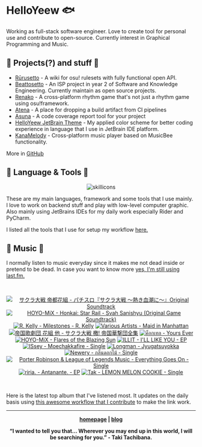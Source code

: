 # HelloYeew 🐟

Working as full-stack software engineer. Love to create tool for personal use and contribute to open-source. Currently interest in Graphical Programming and Music.

<!-- <p align=center>
    <img src=https://helloyeew.dev/home.webp style="border-radius: 8px" alt="HelloYeew" />
</p> -->


## 📄 Projects(?) and stuff 📄

- [Rūrusetto](https://rulesets.info/) - A wiki for osu! rulesets with fully functional open API.
- [Beattosetto](https://beatsets.info/) - An ISP project in year 2 of Software and Knowledge Engineering. Currently maintain as open source projects.
- [Renako](https://github.com/HelloYeew/renako) - A cross-platform rhythm game that's not just a rhythm game using osu!framework.
- [Atena](https://github.com/HelloYeew/atena) - A place for dropping a build artifact from CI pipelines
- [Asuna](https://github.com/HelloYeew/asuna) - A code coverage report tool for your project
- [HelloYeew JetBrain Theme](https://plugins.jetbrains.com/plugin/22883-helloyeew-theme) - My applied color scheme for better coding experience in language that I use in JetBrain IDE platform.
- [KanaMelody](https://github.com/HelloYeew/kana-melody) - Cross-platform music player based on MusicBee functionality.

More in [GitHub](https://github.com/HelloYeew?tab=repositories)

## 📇 Language & Tools 📇

<p align=center>
<img src=https://skillicons.dev/icons?i=cs,dotnet,python,django,java,js,ts,html,css,tailwind,prisma,nestjs,express,astro,svelte,php,docker,rider,pycharm,webstorm,idea,vscode,figma alt="skillicons" />
</p>

These are my main languages, framework and some tools that I use mainly. I love to work on backend stuff and play with low-level computer graphic. Also mainly using JetBrains IDEs for my daily work especially Rider and PyCharm.

I listed all the tools that I use for setup my workflow <a href="https://github.com/HelloYeew/workflow-setup">here.</a>

## 🎵 Music 🎵

I normally listen to music everyday since it makes me not dead inside or pretend to be dead. In case you want to know more <a href="https://www.last.fm/user/HelloYeew">yes, I'm still using last.fm.
  
<br>

<!-- lastfm -->
<p align="center"><a href="https://www.last.fm/music/%E3%82%B5%E3%82%AF%E3%83%A9%E5%A4%A7%E6%88%A6+%E5%B8%9D%E9%83%BD%E8%8A%B1%E7%B5%84/%E3%83%91%E3%83%81%E3%82%B9%E3%83%AD%E3%80%8E%E3%82%B5%E3%82%AF%E3%83%A9%E5%A4%A7%E6%88%A6+%EF%BD%9E%E7%86%B1%E3%81%8D%E8%A1%80%E6%BD%AE%E3%81%AB%EF%BD%9E%E3%80%8FOriginal+Soundtrack"><img src="https://lastfm.freetls.fastly.net/i/u/64s/336ee5c3b154e7ce74d971212f95c15f.jpg" title="サクラ大戦 帝都花組 - パチスロ『サクラ大戦 ～熱き血潮に～』Original Soundtrack"></a> <a href="https://www.last.fm/music/HOYO-MiX/Honkai:+Star+Rail+-+Svah+Sanishyu+(Original+Game+Soundtrack)"><img src="https://lastfm.freetls.fastly.net/i/u/64s/b1f66cb055d3f363d58432199a6a852a.jpg" title="HOYO-MiX - Honkai: Star Rail - Svah Sanishyu (Original Game Soundtrack)"></a> <a href="https://www.last.fm/music/R.+Kelly/Milestones+-+R.+Kelly"><img src="https://lastfm.freetls.fastly.net/i/u/64s/d1b016538b404625c6372a955c148f79.jpg" title="R. Kelly - Milestones - R. Kelly"></a> <a href="https://www.last.fm/music/Various+Artists/Maid+in+Manhattan"><img src="https://lastfm.freetls.fastly.net/i/u/64s/e65ddaa9161e10cdc34e8448905261cc.png" title="Various Artists - Maid in Manhattan"></a> <a href="https://www.last.fm/music/%E5%B8%9D%E5%9B%BD%E6%AD%8C%E5%8A%87%E5%9B%A3+%E8%8A%B1%E7%B5%84+%E4%BB%96/%E3%82%B5%E3%82%AF%E3%83%A9%E5%A4%A7%E6%88%A6+%E6%AA%84!+%E5%B8%9D%E5%9B%BD%E8%8F%AF%E6%92%83%E5%9B%A3%E5%85%A8%E9%9B%86"><img src="https://lastfm.freetls.fastly.net/i/u/64s/9547689182c79537b68638bc7e0fdfe8.jpg" title="帝国歌劇団 花組 他 - サクラ大戦 檄! 帝国華撃団全集"></a> <a href="https://www.last.fm/music/%E0%B8%84%E0%B9%87%E0%B8%AD%E0%B8%81%E0%B9%80%E0%B8%97%E0%B8%A5/Yours+Ever"><img src="https://lastfm.freetls.fastly.net/i/u/64s/c1564bdcdde038afc3d7f39ca30e16a6.jpg" title="ค็อกเทล - Yours Ever"></a> <a href="https://www.last.fm/music/HOYO-MiX/Flares+of+the+Blazing+Sun"><img src="https://lastfm.freetls.fastly.net/i/u/64s/86302507ec6d51bc3bf71d6cd7aec517.jpg" title="HOYO-MiX - Flares of the Blazing Sun"></a> <a href="https://www.last.fm/music/ILLIT/I%27LL+LIKE+YOU+-+EP"><img src="https://lastfm.freetls.fastly.net/i/u/64s/c612307ba29c583a3ed6b58cecc0ea03.jpg" title="ILLIT - I'LL LIKE YOU - EP"></a> <a href="https://www.last.fm/music/ISsey/Moechakkafire+-+Single"><img src="https://lastfm.freetls.fastly.net/i/u/64s/02752c45ebce5512f93d38d64aaa9ac5.jpg" title="ISsey - Moechakkafire - Single"></a> <a href="https://www.last.fm/music/Longman/Jyugatsuyokka"><img src="https://lastfm.freetls.fastly.net/i/u/64s/077103aafd837bdab029ebcb4a31c1ef.jpg" title="Longman - Jyugatsuyokka"></a> <a href="https://www.last.fm/music/Newery/%E0%B8%81%E0%B8%A5%E0%B8%B4%E0%B9%88%E0%B8%99%E0%B8%94%E0%B8%AD%E0%B8%81%E0%B9%84%E0%B8%A1%E0%B9%89+-+Single"><img src="https://lastfm.freetls.fastly.net/i/u/64s/ca3af63954cd6b8890cf618e5c8ec44f.jpg" title="Newery - กลิ่นดอกไม้ - Single"></a> <a href="https://www.last.fm/music/Porter+Robinson+&+League+of+Legends+Music/Everything+Goes+On+-+Single"><img src="https://lastfm.freetls.fastly.net/i/u/64s/1ef499846debcb06403cffeaec9a592e.jpg" title="Porter Robinson & League of Legends Music - Everything Goes On - Single"></a> <a href="https://www.last.fm/music/riria./Antanante.+-+EP"><img src="https://lastfm.freetls.fastly.net/i/u/64s/bbbcc7318aa2a157b5736dd65884e77f.png" title="riria. - Antanante. - EP"></a> <a href="https://www.last.fm/music/Tak/LEMON+MELON+COOKIE+-+Single"><img src="https://lastfm.freetls.fastly.net/i/u/64s/4a58200ddd10768ca279db206e0f561e.jpg" title="Tak - LEMON MELON COOKIE - Single"></a> </p>

<br>

Here is the latest top album that I've listened most. It updates on the daily basis using <a href="https://github.com/melipass/lastfm-to-markdown/">this awesome workflow that I contribute</a> to make the link work.

---

<p align="center"><b><a href="https://helloyeew.dev">homepage</a> | <b><a href="https://helloyeew.dev/blog">blog</a></p>

<p align="center">“I wanted to tell you that… Wherever you may end up in this world, I will be searching for you.” - Taki Tachibana.</p>

